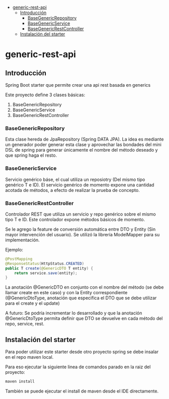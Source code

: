 <!-- TOC start (generated with https://github.com/derlin/bitdowntoc) -->

- [generic-rest-api](#generic-rest-api)
    * [Introducción](#introducción)
        + [BaseGenericRepository](#basegenericrepository)
        + [BaseGenericService](#basegenericservice)
        + [BaseGenericRestController](#basegenericrestcontroller)
    * [Instalación del starter](#instalación-del-starter)

<!-- TOC end -->

<!-- TOC --><a name="generic-rest-api"></a>
# generic-rest-api


<!-- TOC --><a name="introducción"></a>
## Introducción
Spring Boot starter que permite crear una api rest basada en generics

Este proyecto define 3 clases básicas:
<ol>
    <li>BaseGenericRepository</li>
    <li>BaseGenericService</li>
    <li>BaseGenericRestController</li>
</ol>

<!-- TOC --><a name="basegenericrepository"></a>
### BaseGenericRepository

Esta clase hereda de JpaRepository (Spring DATA JPA). La idea es mediante un generador poder generar esta clase y aprovechar
las bondades del mini DSL de spring para generar únicamente el nombre del método deseado y que spring haga el resto.

<!-- TOC --><a name="basegenericservice"></a>
### BaseGenericService

Servicio genérico báse, el cual utiliza un reposiotry (Del mismo tipo genérico T e ID).
El servicio genérico de momento expone una cantidad acotada de métodos, a efecto de realizar la prueba de concepto.

<!-- TOC --><a name="basegenericrestcontroller"></a>
### BaseGenericRestController

Controlador REST que utiliza un servicio y repo genérico sobre el mismo tipo T e ID.
Este controlador expone métodos básicos de momento.

Se le agrego la feature de conversión automática entre DTO y Entity (Sin mayor intervención del usuario).
Se utilizó la librería ModelMapper para su implementación.

Ejemplo:

```java
@PostMapping
@ResponseStatus(HttpStatus.CREATED)
public T create(@GenericDTO T entity) {
    return service.save(entity);
}
```

La anotación @GenericDTO en conjunto con el nombre del método (se debe llamar create en este caso)
y con la Entity correspondiente (@GenericDtoType, anotación que especifica el DTO que se debe utilizar para el create y el update)

A futuro: Se podría incrementar lo desarrollado y que la anotación @GenericDtoType permita definir que DTO se devuelve en cada método del repo, service, rest.


<!-- TOC --><a name="instalación-del-starter"></a>
## Instalación del starter

Para poder utilizar este starter desde otro proyecto spring se debe insalar en el repo maven local.

Para eso ejecutar la siguiente linea de comandos parado en la raiz del proyecto:

```bash
maven install
```

También se puede ejecutar el install de maven desde el IDE directamente.

